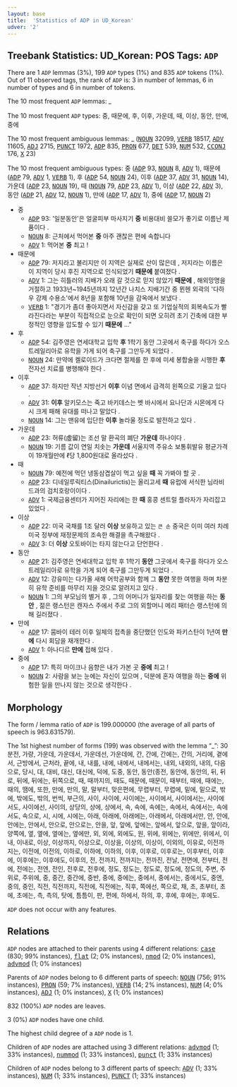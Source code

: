 ```yaml
---
layout: base
title:  'Statistics of ADP in UD_Korean'
udver: '2'
---
```


## Treebank Statistics: UD_Korean: POS Tags: `ADP`

There are 1 `ADP` lemmas (3%), 199 `ADP` types (1%) and 835 `ADP` tokens (1%).
Out of 11 observed tags, the rank of `ADP` is: 3 in number of lemmas, 6 in number of types and 6 in number of tokens.

The 10 most frequent `ADP` lemmas: _

The 10 most frequent `ADP` types:  중, 때문에, 후, 이후, 가운데, 때, 이상, 동안, 만에, 중에

The 10 most frequent ambiguous lemmas: _ (<tt><a href="ko-pos-NOUN.html">NOUN</a></tt> 32099, <tt><a href="ko-pos-VERB.html">VERB</a></tt> 18517, <tt><a href="ko-pos-ADV.html">ADV</a></tt> 11605, <tt><a href="ko-pos-ADJ.html">ADJ</a></tt> 2715, <tt><a href="ko-pos-PUNCT.html">PUNCT</a></tt> 1972, <tt><a href="ko-pos-ADP.html">ADP</a></tt> 835, <tt><a href="ko-pos-PRON.html">PRON</a></tt> 677, <tt><a href="ko-pos-DET.html">DET</a></tt> 539, <tt><a href="ko-pos-NUM.html">NUM</a></tt> 532, <tt><a href="ko-pos-CCONJ.html">CCONJ</a></tt> 176, <tt><a href="ko-pos-X.html">X</a></tt> 23)

The 10 most frequent ambiguous types:  중 (<tt><a href="ko-pos-ADP.html">ADP</a></tt> 93, <tt><a href="ko-pos-NOUN.html">NOUN</a></tt> 8, <tt><a href="ko-pos-ADV.html">ADV</a></tt> 1), 때문에 (<tt><a href="ko-pos-ADP.html">ADP</a></tt> 79, <tt><a href="ko-pos-ADV.html">ADV</a></tt> 1, <tt><a href="ko-pos-VERB.html">VERB</a></tt> 1), 후 (<tt><a href="ko-pos-ADP.html">ADP</a></tt> 54, <tt><a href="ko-pos-NOUN.html">NOUN</a></tt> 24), 이후 (<tt><a href="ko-pos-ADP.html">ADP</a></tt> 37, <tt><a href="ko-pos-ADV.html">ADV</a></tt> 31, <tt><a href="ko-pos-NOUN.html">NOUN</a></tt> 14), 가운데 (<tt><a href="ko-pos-ADP.html">ADP</a></tt> 23, <tt><a href="ko-pos-NOUN.html">NOUN</a></tt> 19), 때 (<tt><a href="ko-pos-NOUN.html">NOUN</a></tt> 79, <tt><a href="ko-pos-ADP.html">ADP</a></tt> 23, <tt><a href="ko-pos-ADV.html">ADV</a></tt> 1), 이상 (<tt><a href="ko-pos-ADP.html">ADP</a></tt> 22, <tt><a href="ko-pos-ADV.html">ADV</a></tt> 3), 동안 (<tt><a href="ko-pos-ADP.html">ADP</a></tt> 21, <tt><a href="ko-pos-ADV.html">ADV</a></tt> 12, <tt><a href="ko-pos-NOUN.html">NOUN</a></tt> 1), 만에 (<tt><a href="ko-pos-ADP.html">ADP</a></tt> 17, <tt><a href="ko-pos-ADV.html">ADV</a></tt> 1), 중에 (<tt><a href="ko-pos-ADP.html">ADP</a></tt> 17, <tt><a href="ko-pos-NOUN.html">NOUN</a></tt> 2)


* 중
  * <tt><a href="ko-pos-ADP.html">ADP</a></tt> 93: '일분동안'은 얼굴피부 마사지기 <b>중</b> 비용대비 쓸모가 좋기로 이름난 제품이다 .
  * <tt><a href="ko-pos-NOUN.html">NOUN</a></tt> 8: 근처에서 먹어본 <b>중</b> 아주 괜찮은 편에 속합니다
  * <tt><a href="ko-pos-ADV.html">ADV</a></tt> 1: 먹어본 <b>중</b> 최고 !
* 때문에
  * <tt><a href="ko-pos-ADP.html">ADP</a></tt> 79: 저지라고 불리지만 이 지역은 실제로 산이 많은데 , 저지라는 이름은 이 지역이 당시 후진 지역으로 인식되었기 <b>때문에</b> 붙여졌다 .
  * <tt><a href="ko-pos-ADV.html">ADV</a></tt> 1: 그는 히틀러의 지배가 오래 갈 것으로 믿지 않았기 <b>때문에</b> , 해외망명을 거절하고 1933년~1945년까지 12년간 나치스 지배기간 중 뮌헨 외곽의 '다하우 강제 수용소'에서 8년을 포함해 10년을 감옥에서 보냈다 .
  * <tt><a href="ko-pos-VERB.html">VERB</a></tt> 1: "경기가 좀더 좋아지면서 자신감을 갖고 또 기업실적의 회복속도가 빨라진다라는 부분이 직접적으로 눈으로 확인이 되면 오히려 초기 긴축에 대한 부정적인 영향을 압도할 수 있기 <b>때문에</b> ..."
* 후
  * <tt><a href="ko-pos-ADP.html">ADP</a></tt> 54: 김주영은 연세대학교 입학 <b>후</b> 1학기 동안 그곳에서 축구를 하다가 오스트레일리아로 유학을 가게 되어 축구를 그만두게 되었다 .
  * <tt><a href="ko-pos-NOUN.html">NOUN</a></tt> 24: 만약에 켈로이드가 크다면 절제를 한 후에 미세 봉합술을 시행한 <b>후</b> 전자선 치료를 병행해야 한다 .
* 이후
  * <tt><a href="ko-pos-ADP.html">ADP</a></tt> 37: 하지만 작년 지방선거 <b>이후</b> 이념 면에서 급격히 왼쪽으로 기울고 있다 .
  * <tt><a href="ko-pos-ADV.html">ADV</a></tt> 31: <b>이후</b> 알키모스는 죽고 바키데스는 벳 바시에서 요나단과 시몬에게 다시 크게 패해 유대를 떠나고 말았다 .
  * <tt><a href="ko-pos-NOUN.html">NOUN</a></tt> 14: 그는 맨유에 입단한 <b>이후</b> 놀라울 정도로 발전하고 있다 .
* 가운데
  * <tt><a href="ko-pos-ADP.html">ADP</a></tt> 23: 허류(虛留)는 조선 말 환곡의 폐단 <b>가운데</b> 하나이다 .
  * <tt><a href="ko-pos-NOUN.html">NOUN</a></tt> 19: 기름 값이 연일 치솟는 <b>가운데</b> 서울지역 주유소 보통휘발유 평균가격이 19개월만에 ℓ당 1,800원대로 올라섰다 .
* 때
  * <tt><a href="ko-pos-NOUN.html">NOUN</a></tt> 79: 예전에 먹던 냉동삼겹살이 먹고 싶을 <b>때</b> 꼭 가봐야 할 곳 .
  * <tt><a href="ko-pos-ADP.html">ADP</a></tt> 23: 디네일루릭티스(Dinailurictis)는 올리고세 <b>때</b> 유럽에 서식한 님라비드과의 검치호랑이이다 .
  * <tt><a href="ko-pos-ADV.html">ADV</a></tt> 1: 국제금융센터가 지어진 자리에는 한 <b>때</b> 홍콩 센트럴 플라자가 자리잡고 있었다 .
* 이상
  * <tt><a href="ko-pos-ADP.html">ADP</a></tt> 22: 미국 국채를 1조 달러 <b>이상</b> 보유하고 있는 `큰 손` 중국은 이미 여러 차례 미국 정부에 재정문제의 조속한 해결을 촉구해왔다 .
  * <tt><a href="ko-pos-ADV.html">ADV</a></tt> 3: 더 <b>이상</b> 오토바이는 타지 않는다고 단언한다 .
* 동안
  * <tt><a href="ko-pos-ADP.html">ADP</a></tt> 21: 김주영은 연세대학교 입학 후 1학기 <b>동안</b> 그곳에서 축구를 하다가 오스트레일리아로 유학을 가게 되어 축구를 그만두게 되었다 .
  * <tt><a href="ko-pos-ADV.html">ADV</a></tt> 12: 강유미는 다가올 새해 어학공부와 함께 그 <b>동안</b> 못한 여행을 하며 차분히 유학 준비를 마무리 지을 것으로 알려지고 있다 .
  * <tt><a href="ko-pos-NOUN.html">NOUN</a></tt> 1: 그의 부모님의 별거 후 , 그의 어머니가 일자리를 찾는 여행을 하는 <b>동안</b> , 젊은 랭스턴은 캔자스 주에서 주로 그의 외할머니 메리 패터슨 랭스턴에 의해 길러졌다 .
* 만에
  * <tt><a href="ko-pos-ADP.html">ADP</a></tt> 17: 뭄바이 테러 이후 일체의 접촉을 중단했던 인도와 파키스탄이 1년여 <b>만에</b> 다시 회담을 재개한다 .
  * <tt><a href="ko-pos-ADV.html">ADV</a></tt> 1: 아나디르 <b>만에</b> 접해 있다 .
* 중에
  * <tt><a href="ko-pos-ADP.html">ADP</a></tt> 17: 특히 마이크나 음향은 내가 가본 곳 <b>중에</b> 최고 !
  * <tt><a href="ko-pos-NOUN.html">NOUN</a></tt> 2: 사람을 보는 눈에는 자신이 있으며 , 덕분에 혼자 여행을 하는 <b>중에</b> 위험한 일을 만나지 않는 것으로 생각한다 .

## Morphology

The form / lemma ratio of `ADP` is 199.000000 (the average of all parts of speech is 963.631579).

The 1st highest number of forms (199) was observed with the lemma “_”: 30분전, 가량, 가운데, 가운데서, 가운데선, 가운데에, 간, 간에, 간에는, 간의, 거리에, 곁에서, 근방에서, 근처라, 끝에, 내, 내를, 내에, 내에서, 내에서는, 내외, 내외의, 내의, 다음으로, 당시, 대, 대비, 대신, 대신에, 덕에, 도중, 동안, 동안(종전, 동안에, 동안의, 뒤, 뒤로, 뒤에, 뒤에는, 뒤쪽으로, 때, 때까지의, 때도, 때문에, 때문이, 때부터, 때에, 때에는, 때의, 땜에, 또한, 만에, 만의, 말, 말부터, 맞은편에, 무렵부터, 무렵에, 밑에, 밑으로, 밖에, 밖에도, 밖의, 번씩, 부근의, 사이, 사이에, 사이에는, 사이에서, 사이에서는, 사이에서도, 사이에선, 사이의, 상당의, 상에, 상에서, 속, 속에, 속에는, 속에서, 속에서는, 속에서도, 속으로, 시, 시에, 시에는, 아래, 아래에, 아래에는, 아래에서, 아래에서만, 안, 안에, 안에는, 안에서, 안으로, 안으로는, 안을, 앞, 앞에, 앞에는, 앞에서, 앞으로, 앞을, 앞이라, 양쪽에, 옆, 옆에, 옆에는, 옆에만, 외, 외에, 외에도, 원, 위에, 위에는, 위에만, 위에서, 이내, 이내로, 이상, 이상까지, 이상으로, 이상을, 이상의, 이상이, 이외의, 이유로, 이전까지는, 이전에, 이전의, 이하로, 이하에, 이하의, 이후, 이후로, 이후로는, 이후부터, 이후에, 이후에는, 이후에도, 이후의, 전, 전까지, 전까지는, 전까진, 전날, 전면에, 전부터, 전에, 전에는, 전엔, 전인, 전후로, 전후에, 정도, 정도는, 정도로, 정도에, 정도의, 주변, 주위로, 주위에, 중, 중간, 중간에, 중반, 중에, 중에는, 중에서, 중에서는, 중에서도, 중엔, 중의, 중인, 직전, 직전까지, 직전에, 직전에는, 직후, 쪽에선, 쪽으로, 채, 초, 초부터, 초에, 초에는, 측, 측의, 탓에, 틈틈이, 판, 편에, 하에서, 하의, 후, 후에, 후에는, 후에도.

`ADP` does not occur with any features.


## Relations

`ADP` nodes are attached to their parents using 4 different relations: <tt><a href="ko-dep-case.html">case</a></tt> (830; 99% instances), <tt><a href="ko-dep-flat.html">flat</a></tt> (2; 0% instances), <tt><a href="ko-dep-nmod.html">nmod</a></tt> (2; 0% instances), <tt><a href="ko-dep-advmod.html">advmod</a></tt> (1; 0% instances)

Parents of `ADP` nodes belong to 6 different parts of speech: <tt><a href="ko-pos-NOUN.html">NOUN</a></tt> (756; 91% instances), <tt><a href="ko-pos-PRON.html">PRON</a></tt> (59; 7% instances), <tt><a href="ko-pos-VERB.html">VERB</a></tt> (14; 2% instances), <tt><a href="ko-pos-NUM.html">NUM</a></tt> (4; 0% instances), <tt><a href="ko-pos-ADJ.html">ADJ</a></tt> (1; 0% instances), <tt><a href="ko-pos-X.html">X</a></tt> (1; 0% instances)

832 (100%) `ADP` nodes are leaves.

3 (0%) `ADP` nodes have one child.

The highest child degree of a `ADP` node is 1.

Children of `ADP` nodes are attached using 3 different relations: <tt><a href="ko-dep-advmod.html">advmod</a></tt> (1; 33% instances), <tt><a href="ko-dep-nummod.html">nummod</a></tt> (1; 33% instances), <tt><a href="ko-dep-punct.html">punct</a></tt> (1; 33% instances)

Children of `ADP` nodes belong to 3 different parts of speech: <tt><a href="ko-pos-ADV.html">ADV</a></tt> (1; 33% instances), <tt><a href="ko-pos-NUM.html">NUM</a></tt> (1; 33% instances), <tt><a href="ko-pos-PUNCT.html">PUNCT</a></tt> (1; 33% instances)

